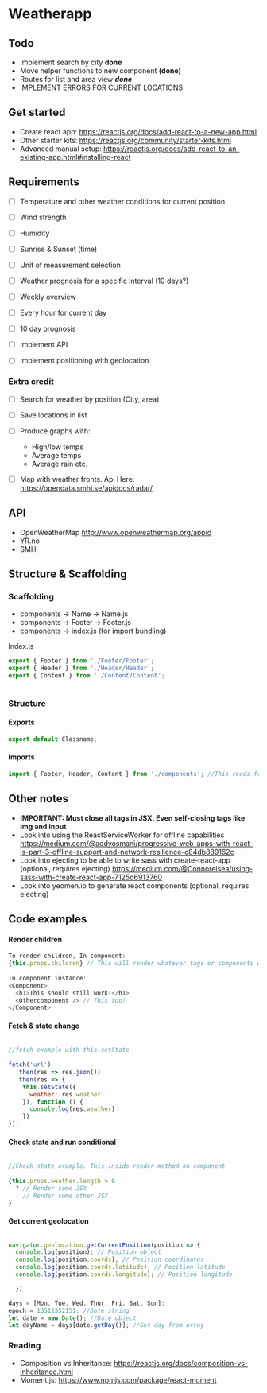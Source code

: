 # Weatherapp

## Todo
- Implement search by city **done**
- Move helper functions to new component **(done)**
- Routes for list and area view ***done***
- IMPLEMENT ERRORS FOR CURRENT LOCATIONS
 
## Get started
- Create react app: https://reactjs.org/docs/add-react-to-a-new-app.html
- Other starter kits: https://reactjs.org/community/starter-kits.html
- Advanced manual setup: https://reactjs.org/docs/add-react-to-an-existing-app.html#installing-react
 
 
## Requirements
 
- [ ] Temperature and other weather conditions for current position
- [ ] Wind strength
- [ ] Humidity
- [ ] Sunrise & Sunset (time)
- [ ] Unit of measurement selection
 
- [ ] Weather prognosis for a specific interval (10 days?)
- [ ] Weekly overview
- [ ] Every hour for current day
- [ ] 10 day prognosis
 
- [ ] Implement API
- [ ] Implement positioning with geolocation
 
### Extra credit
- [ ] Search for weather by position (City, area)
- [ ] Save locations in list
- [ ] Produce graphs with:
 
   - High/low temps
   - Average temps
   - Average rain etc.
- [ ] Map with weather fronts. Api Here: https://opendata.smhi.se/apidocs/radar/
 
## API
 
- OpenWeatherMap http://www.openweathermap.org/appid
- YR.no
- SMHI
 
## Structure & Scaffolding
 
### Scaffolding
- components -> Name -> Name.js
- components -> Footer -> Footer.js
- components -> index.js (for import bundling)
 
Index.js
```javascript
export { Footer } from './Footer/Footer';
export { Header } from './Header/Header';
export { Content } from './Content/Content';
 
```
 
 
### Structure
 
#### Exports
```javascript
export default Classname;
```
 
#### Imports
```javascript
import { Footer, Header, Content } from './components'; //This reads from index.js in ./components
```
 
 
 
## Other notes
- **IMPORTANT: Must close all tags in JSX. Even self-closing tags like img and input**
- Look into using the ReactServiceWorker for offline capabilities https://medium.com/@addyosmani/progressive-web-apps-with-react-js-part-3-offline-support-and-network-resilience-c84db889162c
- Look into ejecting to be able to write sass with create-react-app (optional, requires ejecting) https://medium.com/@Connorelsea/using-sass-with-create-react-app-7125d6913760
- Look into yeomen.io to generate react components (optional, requires ejecting)
 
## Code examples
#### Render children
```javascript
To render children, In component:
{this.props.children} // This will render whatever tags or components we insert inside the Component-tag below:
 
In component instance:
<Component>
  <h1>This should still work!</h1>
  <Othercomponent /> // This too!
</Component>
```
 
#### Fetch & state change
```javascript
 
//fetch example with this.setState
 
fetch('url')
  .then(res => res.json())
  .then(res => {
    this.setState({
      weather: res.weather
    }), function () {
      console.log(res.weather)
    })
});
```
 
 
#### Check state and run conditional
```javascript
 
//Check state example. This inside render method on component
 
{this.props.weather.length > 0
  ? // Render some JSX
  : // Render some other JSX
}
```

#### Get current geolocation
```javascript

navigator.geolocation.getCurrentPosition(position => {
  console.log(position); // Position object
  console.log(position.coords); // Position coordinates
  console.log(position.coords.latitude); // Position latitude
  console.log(position.coords.longitude); // Position longitude

  })

```

```javascript
days = [Mon, Tue, Wed, Thur, Fri, Sat, Sun];
epoch = 13512352151; //Date string
let date = new Date(); //Date object
let dayName = days[date.getDay()]; //Get day from array
```



### Reading
- Composition vs Inheritance: https://reactjs.org/docs/composition-vs-inheritance.html
- Moment.js: https://www.npmjs.com/package/react-moment